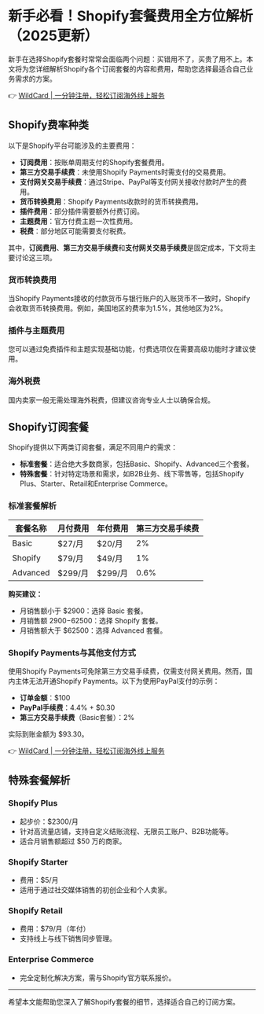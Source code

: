 # 新手必看！Shopify套餐费用全方位解析（2025更新）

新手在选择Shopify套餐时常常会面临两个问题：买错用不了，买贵了用不上。本文将为您详细解析Shopify各个订阅套餐的内容和费用，帮助您选择最适合自己业务需求的方案。

👉 [WildCard | 一分钟注册，轻松订阅海外线上服务](https://bit.ly/bewildcard)

## Shopify费率种类

以下是Shopify平台可能涉及的主要费用：

- **订阅费用**：按账单周期支付的Shopify套餐费用。
- **第三方交易手续费**：未使用Shopify Payments时需支付的交易费用。
- **支付网关交易手续费**：通过Stripe、PayPal等支付网关接收付款时产生的费用。
- **货币转换费用**：Shopify Payments收款时的货币转换费用。
- **插件费用**：部分插件需要额外付费订阅。
- **主题费用**：官方付费主题一次性费用。
- **税费**：部分地区可能需要支付税费。

其中，**订阅费用**、**第三方交易手续费**和**支付网关交易手续费**是固定成本，下文将主要讨论这三项。

### 货币转换费用
当Shopify Payments接收的付款货币与银行账户的入账货币不一致时，Shopify会收取货币转换费用。例如，美国地区的费率为1.5%，其他地区为2%。

### 插件与主题费用
您可以通过免费插件和主题实现基础功能，付费选项仅在需要高级功能时才建议使用。

### 海外税费
国内卖家一般无需处理海外税费，但建议咨询专业人士以确保合规。

## Shopify订阅套餐

Shopify提供以下两类订阅套餐，满足不同用户的需求：

- **标准套餐**：适合绝大多数商家，包括Basic、Shopify、Advanced三个套餐。
- **特殊套餐**：针对特定场景和需求，如B2B业务、线下零售等，包括Shopify Plus、Starter、Retail和Enterprise Commerce。

### 标准套餐解析

| 套餐名称   | 月付费用 | 年付费用 | 第三方交易手续费 |
| ---------- | -------- | -------- | ---------------- |
| Basic      | $27/月   | $20/月   | 2%               |
| Shopify    | $79/月   | $49/月   | 1%               |
| Advanced   | $299/月  | $299/月  | 0.6%             |

**购买建议：**
- 月销售额小于 $2900：选择 Basic 套餐。
- 月销售额 $2900-$62500：选择 Shopify 套餐。
- 月销售额大于 $62500：选择 Advanced 套餐。

### Shopify Payments与其他支付方式

使用Shopify Payments可免除第三方交易手续费，仅需支付网关费用。然而，国内主体无法开通Shopify Payments。以下为使用PayPal支付的示例：

- **订单金额**：$100
- **PayPal手续费**：4.4% + $0.30
- **第三方交易手续费**（Basic套餐）：2%

实际到账金额为 $93.30。

👉 [WildCard | 一分钟注册，轻松订阅海外线上服务](https://bit.ly/bewildcard)

## 特殊套餐解析

### Shopify Plus

- 起步价：$2300/月
- 针对高流量店铺，支持自定义结账流程、无限员工账户、B2B功能等。
- 适合月销售额超过 $50 万的商家。

### Shopify Starter

- 费用：$5/月
- 适用于通过社交媒体销售的初创企业和个人卖家。

### Shopify Retail

- 费用：$79/月（年付）
- 支持线上与线下销售同步管理。

### Enterprise Commerce

- 完全定制化解决方案，需与Shopify官方联系报价。

---

希望本文能帮助您深入了解Shopify套餐的细节，选择适合自己的订阅方案。
